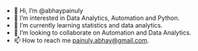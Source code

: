 - 👋 Hi, I’m @abhaypainuly
- 👀 I’m interested in Data Analytics, Automation and Python.
- 🌱 I’m currently learning statistics and data analytics.
- 💞️ I’m looking to collaborate on Automation and Data Analytics.
- 📫 How to reach me painuly.abhay@gmail.com.

<!---
abhaypainuly/abhaypainuly is a ✨ special ✨ repository because its `README.md` (this file) appears on your GitHub profile.
You can click the Preview link to take a look at your changes.
--->
